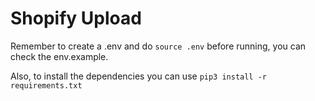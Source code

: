 # Shopify Upload

Remember to create a .env and do `source .env` before running, you can check the env.example.

Also, to install the dependencies you can use `pip3 install -r requirements.txt`
